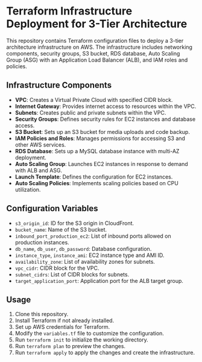 # Terraform Infrastructure Deployment for 3-Tier Architecture

This repository contains Terraform configuration files to deploy a 3-tier architecture infrastructure on AWS. The infrastructure includes networking components, security groups, S3 bucket, RDS database, Auto Scaling Group (ASG) with an Application Load Balancer (ALB), and IAM roles and policies.

## Infrastructure Components

- **VPC**: Creates a Virtual Private Cloud with specified CIDR block.
- **Internet Gateway**: Provides internet access to resources within the VPC.
- **Subnets**: Creates public and private subnets within the VPC.
- **Security Groups**: Defines security rules for EC2 instances and database access.
- **S3 Bucket**: Sets up an S3 bucket for media uploads and code backup.
- **IAM Policies and Roles**: Manages permissions for accessing S3 and other AWS services.
- **RDS Database**: Sets up a MySQL database instance with multi-AZ deployment.
- **Auto Scaling Group**: Launches EC2 instances in response to demand with ALB and ASG.
- **Launch Template**: Defines the configuration for EC2 instances.
- **Auto Scaling Policies**: Implements scaling policies based on CPU utilization.

## Configuration Variables

- `s3_origin_id`: ID for the S3 origin in CloudFront.
- `bucket_name`: Name of the S3 bucket.
- `inbound_port_production_ec2`: List of inbound ports allowed on production instances.
- `db_name`, `db_user`, `db_password`: Database configuration.
- `instance_type`, `instance_ami`: EC2 instance type and AMI ID.
- `availability_zone`: List of availability zones for subnets.
- `vpc_cidr`: CIDR block for the VPC.
- `subnet_cidrs`: List of CIDR blocks for subnets.
- `target_application_port`: Application port for the ALB target group.

## Usage

1. Clone this repository.
2. Install Terraform if not already installed.
3. Set up AWS credentials for Terraform.
4. Modify the `variables.tf` file to customize the configuration.
5. Run `terraform init` to initialize the working directory.
6. Run `terraform plan` to preview the changes.
7. Run `terraform apply` to apply the changes and create the infrastructure.
